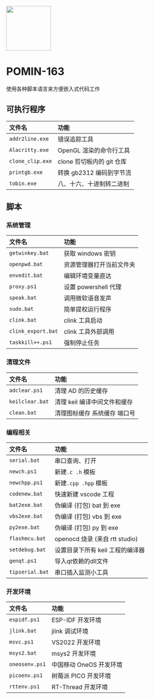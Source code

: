 
<img src="https://avatars.githubusercontent.com/u/67187713?v=4" width="120" height="120"></img>

# POMIN-163

使用各种脚本语言来方便嵌入式代码工作

## 可执行程序

| 文件名 | 功能 |
| :-- | :-- |
|`addr2line.exe`| 错误追踪工具|
|`Alacritty.exe`| OpenGL 渲染的命令行工具|
|`clone_clip.exe`| clone 剪切板内的 git 仓库|
|`printgb.exe`| 转换 gb2312 编码到字节流|
|`tobin.exe`| 八、十六、十进制转二进制|

## 脚本

### 系统管理

| 文件名 | 功能 |
| :-- | :-- |
| `getwinkey.bat`| 获取 windows 密钥|
| `openpwd.bat`| 资源管理器打开当前文件夹|
| `envedit.bat`|编辑环境变量直达|
| `proxy.ps1`|设置 powershell 代理|
| `speak.bat`|调用微软语音发声|
| `sudo.bat`|简单提权运行程序|
| `clink.bat`|clink 工具启动|
| `clink_export.bat`|clink 工具外部调用|
| `taskkill++.ps1`|强制停止任务|

### 清理文件

| 文件名 | 功能 |
| :-- | :-- |
| `adclear.ps1`| 清理 AD 的历史缓存|
| `keilclear.bat`|清理 keil 编译中间文件和缓存|
| `clean.bat`  | 清理图标缓存 系统缓存 端口号|

### 编程相关

| 文件名 | 功能 |
| :-- | :-- |
| `serial.bat`|串口查询、打开|
| `newch.ps1`|新建`.c .h` 模板|
| `newchpp.ps1`|新建`.cpp .hpp` 模板|
| `codenew.bat`| 快速新建 vscode 工程|
| `bat2exe.bat`| 伪编译 (打包) bat 到 exe|
| `vbs2exe.bat`| 伪编译 (打包) vbs 到 exe|
| `py2exe.bat`| 伪编译 (打包) py 到 exe|
| `flashmcu.bat`| openocd 烧录 (来自 rtt studio)|
| `setdebug.bat`|设置目录下所有 keil 工程的编译器|
| `genqt.ps1`|导入qt依赖的dll文件|
| `tipserial.bat`|串口插入监测小工具|

### 开发环境

| 文件名 | 功能 |
| :-- | :-- |
| `espidf.ps1`|ESP-IDF 开发环境|
| `jlink.bat`|jlink 调试环境|
| `msvc.ps1`|VS2022 开发环境|
| `msys2.bat`|msys2 开发环境|
| `oneosenv.ps1`|中国移动 OneOS 开发环境|
| `picoenv.ps1`|树莓派 PICO 开发环境|
| `rttenv.ps1`|RT-Thread 开发环境|

